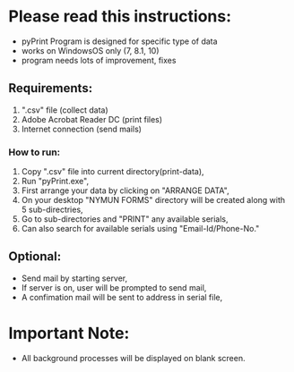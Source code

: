 # Please read this instructions:

- pyPrint Program is designed for specific type of data
- works on WindowsOS only (7, 8.1, 10) 
- program needs lots of improvement, fixes


## Requirements:

1. ".csv" file (collect data)
2. Adobe Acrobat Reader DC (print files)
3. Internet connection (send mails)


### How to run:

1. Copy ".csv" file into current directory(print-data),
2. Run "pyPrint.exe",
3. First arrange your data by clicking on "ARRANGE DATA",
4. On your desktop "NYMUN FORMS" directory will be created along with 5 sub-directries,
5. Go to sub-directories and "PRINT" any available serials,
6. Can also search for available serials using "Email-Id/Phone-No."

## Optional:
- Send mail by starting server,
- If server is on, user will be prompted to send mail,
- A confimation mail will be sent to address in serial file,

# Important Note:
- All background processes will be displayed on blank screen.
